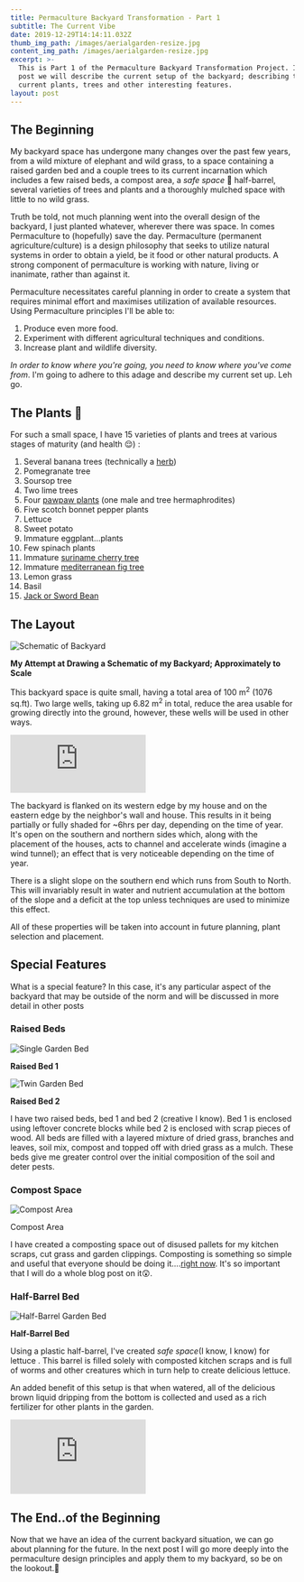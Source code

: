 ```yaml
---
title: Permaculture Backyard Transformation - Part 1
subtitle: The Current Vibe
date: 2019-12-29T14:14:11.032Z
thumb_img_path: /images/aerialgarden-resize.jpg
content_img_path: /images/aerialgarden-resize.jpg
excerpt: >-
  This is Part 1 of the Permaculture Backyard Transformation Project. In this
  post we will describe the current setup of the backyard; describing the
  current plants, trees and other interesting features.
layout: post
---
```

## The Beginning

My backyard space has undergone many changes over the past few years, from a wild mixture of elephant and wild grass, to a space containing a raised garden bed and a couple trees to its current incarnation which includes a few raised beds, a compost area, a *safe space* 👀 half-barrel, several varieties of trees and plants and a thoroughly mulched space with little to no wild grass.

Truth be told, not much planning went into the overall design of the backyard, I just planted whatever, wherever there was space. In comes Permaculture to (hopefully) save the day. Permaculture (permanent agriculture/culture) is a design philosophy that seeks to utilize natural systems in order to obtain a yield, be it food or other natural products. A strong component of permaculture is working with nature, living or inanimate, rather than against it.

Permaculture necessitates careful planning in order to create a system that requires minimal effort and maximises utilization of available resources. Using Permaculture principles I'll be able to:

1. Produce even more food.
2. Experiment with different agricultural techniques and conditions.
3. Increase plant and wildlife diversity.

*In order to know where you're going, you need to know where you've come from*. I'm going to adhere to this adage and describe my current set up. Leh go.

## The Plants 🌿

For such a small space, I have 15 varieties of plants and trees at various stages of maturity (and health 😌) :

1. Several banana trees (technically a [herb](https://www.wikiwand.com/en/Banana))
2. Pomegranate tree
3. Soursop tree
4. Two lime trees
5. Four [pawpaw plants](https://en.wikipedia.org/wiki/Papaya) (one male and tree hermaphrodites)
6. Five scotch bonnet pepper plants
7. Lettuce
8. Sweet potato
9. Immature eggplant...plants
10. Few spinach plants
11. Immature [suriname cherry tree](https://en.wikipedia.org/wiki/Eugenia_uniflora)
12. Immature [mediterranean fig tree](https://www.wikiwand.com/en/Common_fig)
13. Lemon grass
14. Basil
15. [Jack or Sword Bean](https://www.wikiwand.com/en/Canavalia_ensiformis)

## The Layout

![Schematic of Backyard](/images/backyard-map.png "Schematic of Backyard")
<p class="img-title"> <strong>My Attempt at Drawing a Schematic of my Backyard; Approximately to Scale </strong></p>

This backyard space is quite small, having a total area of 100 m<sup>2</sup> (1076 sq.ft). Two large wells, taking up 6.82 m<sup>2</sup> in total, reduce the area usable for growing directly into the ground, however, these wells will be used in other ways. 

<iframe src="https://giphy.com/embed/ne3xrYlWtQFtC" width="240" height="102.5" frameBorder="0" class="giphy-embed" allowFullScreen></iframe>

The backyard is flanked on its western edge by my house and on the eastern edge by the neighbor's wall and house. This results in it being partially or fully shaded for ~6hrs per day, depending on the time of year. It's open on the southern and northern sides which, along with the placement of the houses, acts to channel and accelerate winds (imagine a wind tunnel); an effect that is very noticeable depending on the time of year. 

There is a slight slope on the southern end which runs from South to North. This will invariably result in water and nutrient accumulation at the bottom of the slope and a deficit at the top unless techniques are used to minimize this effect. 

All of these properties will be taken into account in future planning, plant selection and placement.

## Special Features

What is a special feature? In this case, it's any particular aspect of the backyard that may be outside of the norm and will be discussed in more detail in other posts

### Raised Beds

![Single Garden Bed](/images/singbed-resized.jpg "Single Garden Bed")

<p class="img-title"> <strong>Raised Bed 1 </strong></p>

![Twin Garden Bed](/images/twinbed-resized.jpg "Twin Garden Bed")
<p class="img-title""> <strong>Raised Bed 2</strong> </p>

I have two  raised beds, bed 1 and bed 2 (creative I know). Bed 1 is enclosed using leftover concrete blocks while bed 2 is enclosed with scrap pieces of wood. All beds are filled with a layered mixture of dried grass, branches and leaves, soil mix, compost and topped off with dried grass as a mulch. These beds give me greater control over the initial composition of the soil and deter pests.

### Compost Space

![Compost Area](/images/compost-resized.jpg "Compost area with three sections")
<p class="img-title"> Compost Area </p>

I have created a composting space out of disused pallets for my kitchen scraps, cut grass and garden clippings. Composting is something so simple and useful that everyone should be doing it....[right now](https://blog.edisonnation.com/2015/08/10-benefits-of-composting/https://blog.edisonnation.com/2015/08/10-benefits-of-composting/). It's so important that I will do a whole blog post on it😲. 

### Half-Barrel Bed

![Half-Barrel Garden Bed](/images/barrelbed-resized.jpg "Half-Barrel Garden Bed")
<p class="img-title"><strong>Half-Barrel Bed</strong></p>

Using a plastic half-barrel, I've created *safe space*(I know, I know) for  lettuce . This barrel is filled solely with composted kitchen scraps and is full of worms and other creatures which in turn help to create delicious lettuce. 

An added benefit of this setup is that when watered, all of the delicious brown liquid dripping from the bottom is collected and used as a rich fertilizer for other plants in the garden.

<iframe src="https://giphy.com/embed/d3mlE7uhX8KFgEmY" width="240" height="132" frameBorder="0" class="giphy-embed" allowFullScreen></iframe> 

## The End..of the Beginning

Now that we have an idea of the current backyard situation, we can go about planning for the future. In the next post I will go more deeply into the permaculture design principles and apply them to my backyard, so be on the lookout.👀 
